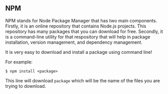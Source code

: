 ## NPM

NPM stands for Node Package Manager that has two main components. Firstly, it is an online repository that contains
Node.js projects. This repository has many packages that you can download for free.
Secondly, it is a command-line utility for that respository that will
help in package installation, version management, and dependency management.

It is very easy to download and install a package using command line!

For example:

```
$ npm install <package>
```

This line will download ``package`` which will be the name of the files you are trying to download.
